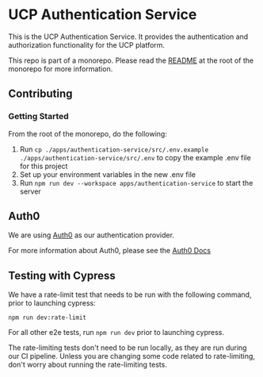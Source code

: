 # UCP Authentication Service

This is the UCP Authentication Service. It provides the authentication and authorization
functionality for the UCP platform.

This repo is part of a monorepo. Please read the [README](../../README.md) at the root of the monorepo for more
information.

## Contributing

### Getting Started

From the root of the monorepo, do the following:

1. Run `cp ./apps/authentication-service/src/.env.example ./apps/authentication-service/src/.env` to copy the example
   .env file for this project
1. Set up your environment variables in the new .env file
1. Run `npm run dev --workspace apps/authentication-service` to start the server

## Auth0

We are using [Auth0](https://auth0.com/) as our authentication provider.

For more information about Auth0, please see the [Auth0 Docs](https://auth0.com/docs/)

## Testing with Cypress

We have a rate-limit test that needs to be run with the following command, prior to launching cypress:

`npm run dev:rate-limit`

For all other e2e tests, run `npm run dev` prior to launching cypress.

The rate-limiting tests don't need to be run locally, as they are run during our CI pipeline. Unless you are changing some
code related to rate-limiting, don't worry about running the rate-limiting tests.
